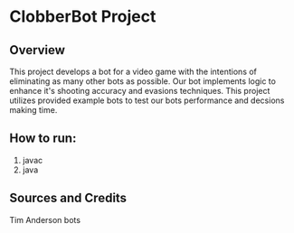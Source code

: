 # ClobberBot Project

## Overview
This project develops a bot for a video game with the intentions of eliminating as many other bots as possible. 
Our bot implements logic to enhance it's shooting accuracy and evasions techniques. 
This project utilizes provided example bots to test our bots performance and decsions making time. 

## How to run:
1. javac
2. java


## Sources and Credits
Tim Anderson bots 
